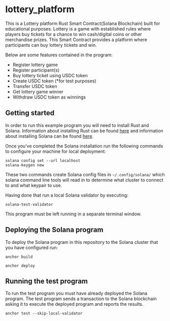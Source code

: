 # lottery_platform

This is a Lottery platform Rust Smart Contract(Solana Blockchain) built for educational purposes.
Lottery is a game with established rules where players buy tickets for a chance to win cash/digital coins or other merchandise prizes.
This Smart Contract provides a platform where participants can buy lottery tickets and win.

Below are some features contained in the program:

- Register lottery game
- Register participant(s)
- Buy lottery ticket using USDC token
- Create USDC token (*for test purposes)
- Transfer USDC token
- Get lottery game winner
- Withdraw USDC token as winnings

## Getting started

In order to run this example program you will need to install Rust and
Solana. Information about installing Rust can be found
[here](https://rustup.rs/) and information about installing Solana can
be found [here](https://docs.solana.com/cli/install-solana-cli-tools).

Once you've completed the Solana installation run the following
commands to configure your machine for local deployment:

```
solana config set --url localhost
solana-keygen new
```

These two commands create Solana config files in `~/.config/solana/`
which solana command line tools will read in to determine what cluster
to connect to and what keypair to use.

Having done that run a local Solana validator by executing:

```
solana-test-validator
```

This program must be left running in a separate terminal window.

## Deploying the Solana program

To deploy the Solana program in this repository to the Solana cluster
that you have configured run:

```
anchor build
```

```
anchor deploy
```

## Running the test program

To run the test program you must have already deployed the Solana
program. The test program sends a transaction to the Solana
blockchain asking it to execute the deployed program and reports the
results.

```
anchor test --skip-local-validator
```
